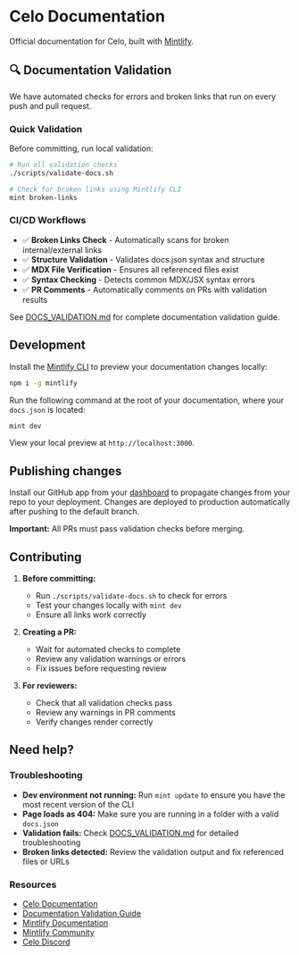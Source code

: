 # Celo Documentation

Official documentation for Celo, built with [Mintlify](https://mintlify.com).

## 🔍 Documentation Validation

We have automated checks for errors and broken links that run on every push and pull request.

### Quick Validation

Before committing, run local validation:

```bash
# Run all validation checks
./scripts/validate-docs.sh

# Check for broken links using Mintlify CLI
mint broken-links
```

### CI/CD Workflows

- ✅ **Broken Links Check** - Automatically scans for broken internal/external links
- ✅ **Structure Validation** - Validates docs.json syntax and structure
- ✅ **MDX File Verification** - Ensures all referenced files exist
- ✅ **Syntax Checking** - Detects common MDX/JSX syntax errors
- ✅ **PR Comments** - Automatically comments on PRs with validation results

See [DOCS_VALIDATION.md](./DOCS_VALIDATION.md) for complete documentation validation guide.

## Development

Install the [Mintlify CLI](https://www.npmjs.com/package/mint) to preview your documentation changes locally:

```bash
npm i -g mintlify
```

Run the following command at the root of your documentation, where your `docs.json` is located:

```bash
mint dev
```

View your local preview at `http://localhost:3000`.

## Publishing changes

Install our GitHub app from your [dashboard](https://dashboard.mintlify.com/settings/organization/github-app) to propagate changes from your repo to your deployment. Changes are deployed to production automatically after pushing to the default branch.

**Important:** All PRs must pass validation checks before merging.

## Contributing

1. **Before committing:**
   - Run `./scripts/validate-docs.sh` to check for errors
   - Test your changes locally with `mint dev`
   - Ensure all links work correctly

2. **Creating a PR:**
   - Wait for automated checks to complete
   - Review any validation warnings or errors
   - Fix issues before requesting review

3. **For reviewers:**
   - Check that all validation checks pass
   - Review any warnings in PR comments
   - Verify changes render correctly

## Need help?

### Troubleshooting

- **Dev environment not running:** Run `mint update` to ensure you have the most recent version of the CLI
- **Page loads as 404:** Make sure you are running in a folder with a valid `docs.json`
- **Validation fails:** Check [DOCS_VALIDATION.md](./DOCS_VALIDATION.md) for detailed troubleshooting
- **Broken links detected:** Review the validation output and fix referenced files or URLs

### Resources
- [Celo Documentation](https://docs.celo.org)
- [Documentation Validation Guide](./DOCS_VALIDATION.md)
- [Mintlify Documentation](https://mintlify.com/docs)
- [Mintlify Community](https://mintlify.com/community)
- [Celo Discord](https://discord.com/invite/celo)
